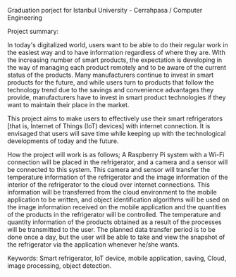 Graduation porject for Istanbul University - Cerrahpasa / Computer Engineering

Project summary:

In today's digitalized world, users want to be able to do their regular work in the easiest way and to have information regardless of where they are. With the increasing number of smart products, the expectation is developing in the way of managing each product remotely and to be aware of the current status of the products. Many manufacturers continue to invest in smart products for the future, and while users turn to products that follow the technology trend due to the savings and convenience advantages they provide, manufacturers have to invest in smart product technologies if they want to maintain their place in the market.

This project aims to make users to effectively use their smart refrigerators [that is, Internet of Things (IoT) devices] with internet connection. It is envisaged that users will save time while keeping up with the technological developments of today and the future.

How the project will work is as follows; A Raspberry Pi system with a Wi-Fi connection will be placed in the refrigerator, and a camera and a sensor will be connected to this system. This camera and sensor will transfer the temperature information of the refrigerator and the image information of the interior of the refrigerator to the cloud over internet connections. This information will be transferred from the cloud environment to the mobile application to be written, and object identification algorithms will be used on the image information received on the mobile application and the quantities of the products in the refrigerator will be controlled. The temperature and quantity information of the products obtained as a result of the processes will be transmitted to the user. The planned data transfer period is to be done once a day, but the user will be able to take and view the snapshot of the refrigerator via the application whenever he/she wants.

Keywords: Smart refrigerator, IoT device, mobile application, saving, Cloud, image processing, object detection.
